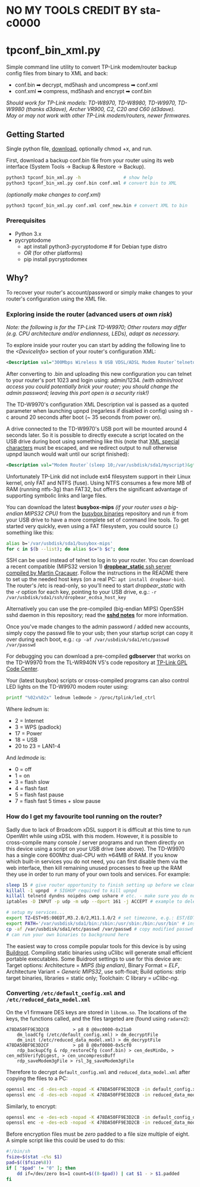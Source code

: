 # NO MY TOOLS CREDIT BY sta-c0000

# tpconf_bin_xml.py

Simple command line utility to convert TP-Link modem/router backup config files from binary to XML and back:
- conf.bin ➡ decrypt, md5hash and uncompress ➡ conf.xml
- conf.xml ➡ compress, md5hash and encrypt ➡ conf.bin

*Should work for TP-Link models: TD-W8970, TD-W8980, TD-W9970, TD-W9980 (thanks d3dave), Archer VR900, C2, C20 and C60 (d3dave).*<br>
*May or may not work with other TP-Link modem/routers, newer firmwares.*

## Getting Started

Single python file, [download](https://github.com/Sonaton11/tpconf-bin-xml/main/tpconf_bin_xml.py), optionally chmod +x, and  run.

First, download a backup conf.bin file from your router using its web interface (System Tools → Backup & Restore → Backup).
```sh
python3 tpconf_bin_xml.py -h                # show help
python3 tpconf_bin_xml.py conf.bin conf.xml # convert bin to XML
```
*(optionally make changes to conf.xml)*
```sh
python3 tpconf_bin_xml.py conf.xml conf_new.bin # convert XML to bin
```
### Prerequisites

- Python 3.x
- pycryptodome
  - apt install python3-pycryptodome # for Debian type distro
  - *OR* (for other platforms)
  - pip install pycryptodomex

## Why?

To recover your router's account/password or simply make changes to your router's configuration using the XML file.

### Exploring inside the router (advanced users *at own risk*)
*Note: the following is for the TP-Link TD-W9970;  Other routers may differ (e.g. CPU architecture and/or endianness, LEDs), adapt as necessary.*

To explore inside your router you can start by adding the following line to the *\<DeviceInfo\>* section of your router's configuration XML:
```xml
<Description val="300Mbps Wireless N USB VDSL/ADSL Modem Router`telnetd -p 1023 -l login`" />
```
After converting to .bin and uploading this new configuration you can telnet to your router's port 1023 and login using: admin/1234. *(with admin/root access you could potentially brick your router; you should change the admin password; leaving this port open is a security risk!)*

The TD-W9970's configuration XML Description val is passed as a quoted parameter when launching upnpd (regarless if disabled in config) using sh -c around 20 seconds after boot (~ 35 seconds from power on).

A drive connected to the TD-W9970's USB port will be mounted around 4 seconds later.  So it is possible to directly execute a script located on the USB drive during boot using something like this (note that [XML special characters](https://stackoverflow.com/questions/1091945/what-characters-do-i-need-to-escape-in-xml-documents) must be escaped, and we redirect output to null otherwise upnpd launch would wait until our script finished):
```xml
<Description val="Modem Router`(sleep 10;/var/usbdisk/sda1/myscript)&gt;/dev/null &amp;`" />
```
Unfortunately TP-Link did not include ext4 filesystem support in their Linux kernel, only FAT and NTFS (fuse).  Using NTFS consumes a few more MB of RAM (running ntfs-3g) than FAT32, but offers the significant advantage of supporting symbolic links and large files.

You can download the latest **busybox-mips** *(if your router uses a big-endian MIPS32 CPU)* from the [busybox binaries](https://busybox.net/downloads/binaries/) repository and run it from your USB drive to have a more complete set of command line tools.  To get started very quickly, even using a FAT filesystem, you could source (.) something like this:

```sh
alias b='/var/usbdisk/sda1/busybox-mips'
for c in $(b --list); do alias $c="b $c"; done
```

SSH can be used instead of telnet to log in to your router.  You can download a recent compatible (MIPS32 version 1) [**dropbear_static** ssh server compiled by Martin Cracauer](https://github.com/cracauer/mFI-mPower-updated-sshd).  Follow the instructions in the README there to set up the needed host keys (on a real PC: `apt install dropbear-bin`).  The router's /etc is read-only, so you'll need to start *dropbear_static* with the *-r* option for each key, pointing to your USB drive, e.g.: `-r /var/usbdisk/sda1/ssh/dropbear_ecdsa_host_key`

Alternatively you can use the pre-compiled (big-endian MIPS) OpenSSH sshd daemon in this repository; read the **[sshd notes](sshd.md)** for more information.

Once you've made changes to the admin password / added new accounts, simply copy the passwd file to your usb; then your startup script can copy it over during each boot, e.g.: `cp -af /var/usbdisk/sda1/etc/passwd /var/passwd`

For debugging you can download a pre-compiled **gdbserver** that works on the TD-W9970 from the TL-WR940N V5's code repository at [TP-Link GPL Code Center](https://www.tp-link.com/en/support/gpl-code-center).

Your (latest busybox) scripts or cross-compiled programs can also control LED lights on the TD-W9970 modem router using:

```sh
printf "%02x%02x" lednum ledmode > /proc/tplink/led_ctrl
```

Where *lednum* is:
- 2 = Internet
- 3 = WPS (padlock)
- 17 = Power
- 18 = USB
- 20 to 23 = LAN1-4

And *ledmode* is:
- 0 = off
- 1 = on
- 3 = flash slow
- 4 = flash fast
- 5 = flash fast pause
- 7 = flash fast 5 times + slow pause

### How do I get my favourite tool running on the router?

Sadly due to lack of Broadcom xDSL support it is difficult at this time to run OpenWrt while using xDSL with this modem.  However, it is possible to cross-compile many console / server programs and run them directly on this device using a script on your USB drive (see above).
The TD-W9970 has a single core 600Mhz dual-CPU with ≈64MB of RAM.  If you know which built-in services you do not need, you can first disable them via the web interface, then kill remaining unused processes to free up the RAM they use in order to run many of your own tools and services.  For example:
```sh
sleep 15 # give router opportunity to finish setting up before we cleanup and setup our own services
killall -1 upnpd  # SIGHUP required to kill upnpd
killall telnetd dyndns noipdns cwmp ushare # etc. - make sure you do not depend on any of the services you kill
iptables -D INPUT -p udp -m udp --dport 161 -j ACCEPT # example to delete firewall's SNMP ACCEPT

# setup my services...
export TZ=EST+05:00EDT,M3.2.0/2,M11.1.0/2 # set timezone, e.g.: EST/EDT
export PATH='/var/usbdisk/sda1/bin:/sbin:/usr/sbin:/bin:/usr/bin' # insert USB drive's /bin into path
cp -af /var/usbdisk/sda1/etc/passwd /var/passwd # copy modified passwd file (accounts/passwords)
# can run your own binaries to background here
```
The easiest way to cross compile popular tools for this device is by using [Buildroot](https://buildroot.org/).  Compiling static binaries using uClibc will generate small efficient portable executables.
Some Buidroot settings to use for this device are: Target options: Architecture = *MIPS (big endian)*, Binary Format = *ELF*, Architecture Variant = *Generic MIPS32*, use soft-float; Build options: strip target binaries, libraries = static only; Toolchain: C library = *uClibc-ng*.

### Converting `/etc/default_config.xml` and `/etc/reduced_data_model.xml`

On the v1 firmware DES keys are stored in `libcmm.so`. The locations of the keys, the functions called, and the files targeted are (found using `radare2`):
```
478DA50FF9E3D2CB         > p8 8 @0xc0000-0x21a0
    dm_loadCfg (/etc/default_config.xml) > dm_decryptFile
    dm_init (/etc/reduced_data_model.xml) > dm_decryptFile
478DA50BF9E3D2CF         > p8 8 @0xf0000-0x5cf0
    rdp_backupCfg & rdp_restoreCfg (conf.bin) > cen_desMinDo, > cen_md5VerifyDigest, > cen_uncompressBuff
    rdp_saveModem3gFile > rsl_3g_saveModem3gFile
```
Therefore to decrypt `default_config.xml` and `reduced_data_model.xml` after copying the files to a PC:
```sh
openssl enc -d -des-ecb -nopad -K 478DA50FF9E3D2CB -in default_config.xml -out default_config_decrypted.xml
openssl enc -d -des-ecb -nopad -K 478DA50FF9E3D2CB -in reduced_data_model.xml -out reduced_data_model_decrypted.xml
```
Similarly, to encrypt:
```sh
openssl enc -e -des-ecb -nopad -K 478DA50FF9E3D2CB -in default_config_decrypted.xml -out default_config.xml
openssl enc -e -des-ecb -nopad -K 478DA50FF9E3D2CB -in reduced_data_model_decrypted.xml -out reduced_data_model.xml
```
Before encryption files must be *zero* padded to a file size multiple of eight.  A simple script like this could be used to do this:
```sh
#!/bin/sh
fsize=$(stat -c%s $1)
pad=$(($fsize%8))
if [ "$pad" != "0" ]; then
    dd if=/dev/zero bs=1 count=$((8-$pad)) | cat $1 - > $1.padded
fi
```
